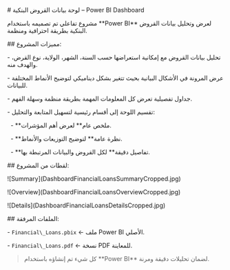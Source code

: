 \# لوحة بيانات القروض البنكية – Power BI Dashboard



مشروع تفاعلي تم تصميمه باستخدام \*\*Power BI\*\* لعرض وتحليل بيانات القروض البنكية بطريقة احترافية ومنظمة.



\## مميزات المشروع:

\- تحليل بيانات القروض مع إمكانية استعراضها حسب السنة، الشهر، الولاية، نوع القرض، والهدف منه.

\- عرض المرونة في الأشكال البيانية بحيث تتغير بشكل ديناميكي لتوضيح الأنماط المختلفة للبيانات.

\- جداول تفصيلية تعرض كل المعلومات المهمة بطريقة منظمة وسهلة الفهم.

\- تقسيم اللوحة إلى أقسام رئيسية لتسهيل المتابعة والتحليل:

&nbsp; - \*\*ملخص عام\*\* لعرض أهم المؤشرات.

&nbsp; - \*\*نظرة عامة\*\* لتوضيح التوزيعات والأنماط.

&nbsp; - \*\*تفاصيل دقيقة\*\* لكل القروض والبيانات المرتبطة بها.



\## لقطات من المشروع:

!\[Summary](DashboardFinancialLoansSummaryCropped.jpg)

!\[Overview](DashboardFinancialLoansOverviewCropped.jpg)

!\[Details](DashboardFinancialLoansDetailsCropped.jpg)



\## الملفات المرفقة:

\- `Financial\_Loans.pbix` ← ملف Power BI الأصلي.

\- `Financial\_Loans.pdf` ← نسخة PDF للمعاينة.



> كل شيء تم إنشاؤه باستخدام \*\*Power BI\*\* لضمان تحليلات دقيقة ومرنة.



